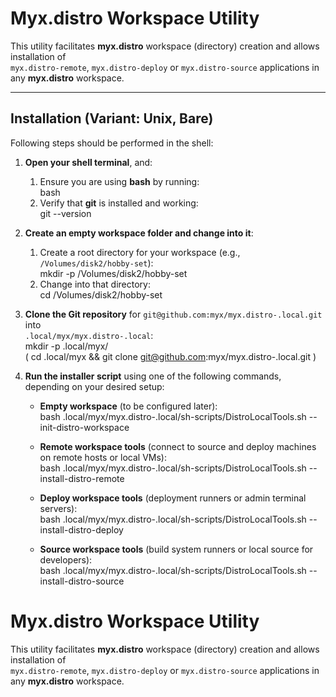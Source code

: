 # Myx.distro Workspace Utility

This utility facilitates **myx.distro** workspace (directory) creation and allows installation of  
`myx.distro-remote`, `myx.distro-deploy` or `myx.distro-source` applications in any **myx.distro** workspace.

---

## Installation (Variant: Unix, Bare)

Following steps should be performed in the shell:

1. **Open your shell terminal**, and:  
   1. Ensure you are using **bash** by running:  
      bash  
   2. Verify that **git** is installed and working:  
      git --version

2. **Create an empty workspace folder and change into it**:  
   1. Create a root directory for your workspace (e.g., `/Volumes/disk2/hobby-set`):  
      mkdir -p /Volumes/disk2/hobby-set  
   2. Change into that directory:  
      cd /Volumes/disk2/hobby-set

3. **Clone the Git repository** for `git@github.com:myx/myx.distro-.local.git` into  
   `.local/myx/myx.distro-.local`:  
   mkdir -p .local/myx/  
   ( cd .local/myx && git clone git@github.com:myx/myx.distro-.local.git )

4. **Run the installer script** using one of the following commands, depending on your desired setup:

   - **Empty workspace** (to be configured later):  
     bash .local/myx/myx.distro-.local/sh-scripts/DistroLocalTools.sh --init-distro-workspace

   - **Remote workspace tools** (connect to source and deploy machines on remote hosts or local VMs):  
     bash .local/myx/myx.distro-.local/sh-scripts/DistroLocalTools.sh --install-distro-remote

   - **Deploy workspace tools** (deployment runners or admin terminal servers):  
     bash .local/myx/myx.distro-.local/sh-scripts/DistroLocalTools.sh --install-distro-deploy

   - **Source workspace tools** (build system runners or local source for developers):  
     bash .local/myx/myx.distro-.local/sh-scripts/DistroLocalTools.sh --install-distro-source






# Myx.distro Workspace Utility

This utility facilitates **myx.distro** workspace (directory) creation and allows installation of  
`myx.distro-remote`, `myx.distro-deploy` or `myx.distro-source` applications in any **myx.distro** workspace.

